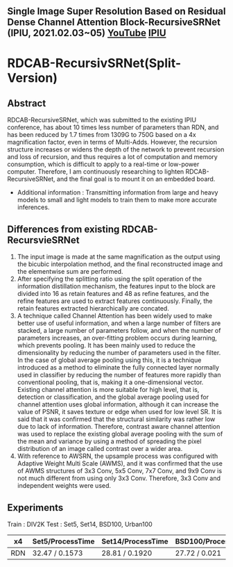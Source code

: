 ## Single Image Super Resolution Based on Residual Dense Channel Attention Block-RecursiveSRNet (IPIU, 2021.02.03~05) [YouTube](https://www.youtube.com/watch?v=BW7Z-MUu7m4) [IPIU](http://www.ipiu.or.kr/2021/index.php)

# RDCAB-RecursivSRNet(Split-Version)
## Abstract
RDCAB-RecursiveSRNet, which was submitted to the existing IPIU conference, has about 10 times less number of parameters than RDN, and has been reduced by 1.7 times from 1309G to 750G based on a 4x magnification factor, even in terms of Multi-Adds. However, the recursion structure increases or widens the depth of the network to prevent recursion and loss of recursion, and thus requires a lot of computation and memory consumption, which is difficult to apply to a real-time or low-power computer. Therefore, I am continuously researching to lighten RDCAB-RecursiveSRNet, and the final goal is to mount it on an embedded board.
* Additional information : Transmitting information from large and heavy models to small and light models to train them to make more accurate inferences.
## Differences from existing RDCAB-RecursvieSRNet
1) The input image is made at the same magnification as the output using the bicubic interpolation method, and the final reconstructed image and the elementwise sum are performed.
2) After specifying the splitting ratio using the split operation of the information distillation mechanism, the features input to the block are divided into 16 as retain features and 48 as refine features, and the refine features are used to extract features continuously. Finally, the retain features extracted hierarchically are concated.
3) A technique called Channel Attention has been widely used to make better use of useful information, and when a large number of filters are stacked, a large number of parameters follow, and when the number of parameters increases, an over-fitting problem occurs during learning, which prevents pooling. It has been mainly used to reduce the dimensionality by reducing the number of parameters used in the filter. In the case of global average pooling using this, it is a technique introduced as a method to eliminate the fully connected layer normally used in classifier by reducing the number of features more rapidly than conventional pooling, that is, making it a one-dimensional vector. Existing channel attention is more suitable for high level, that is, detection or classification, and the global average pooling used for channel attention uses global information, although it can increase the value of PSNR, it saves texture or edge when used for low level SR. It is said that it was confirmed that the structural similarity was rather low due to lack of information. Therefore, contrast aware channel attention was used to replace the existing global average pooling with the sum of the mean and variance by using a method of spreading the pixel distribution of an image called contrast over a wider area.
4) With reference to AWSRN, the upsample process was configured with Adaptive Weight Multi Scale (AWMS), and it was confirmed that the use of AWMS structures of 3x3 Conv, 5x5 Conv, 7x7 Conv, and 9x9 Conv is not much different from using only 3x3 Conv. Therefore, 3x3 Conv and independent weights were used.


## Experiments
Train : DIV2K
Test : Set5, Set14, BSD100, Urban100

|x4|Set5/ProcessTime|Set14/ProcessTime|BSD100/ProcessTime|Urban100/ProcessTime|
|--|----------------|-----------------|------------------|--------------------|
|RDN|32.47 / 0.1573|28.81 / 0.1920|27.72 / 0.021|26.61 / 0.22
